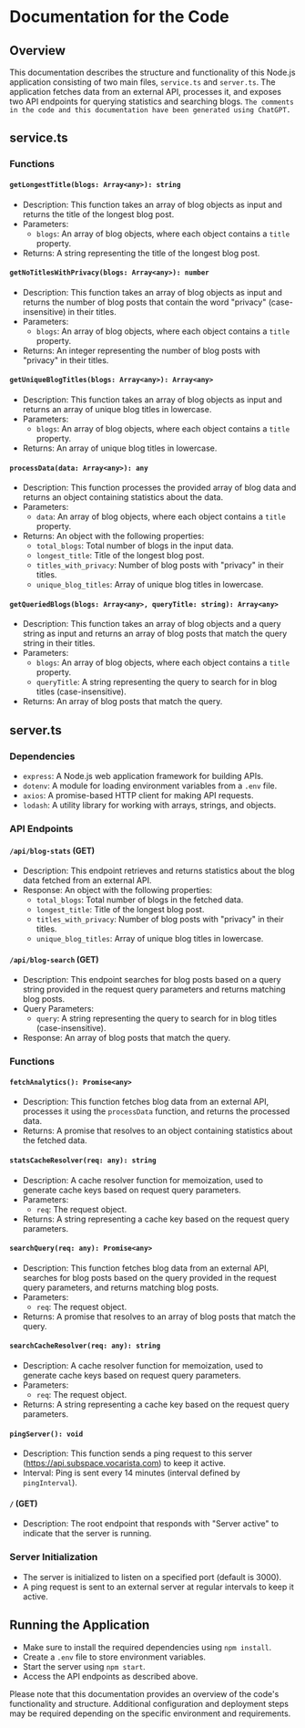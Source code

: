 # Documentation for the Code

## Overview

This documentation describes the structure and functionality of this Node.js application consisting of two main files, `service.ts` and `server.ts`. The application fetches data from an external API, processes it, and exposes two API endpoints for querying statistics and searching blogs. `The comments in the code and this documentation have been generated using ChatGPT.`

## service.ts

### Functions

#### `getLongestTitle(blogs: Array<any>): string`

- Description: This function takes an array of blog objects as input and returns the title of the longest blog post.
- Parameters:
  - `blogs`: An array of blog objects, where each object contains a `title` property.
- Returns: A string representing the title of the longest blog post.

#### `getNoTitlesWithPrivacy(blogs: Array<any>): number`

- Description: This function takes an array of blog objects as input and returns the number of blog posts that contain the word "privacy" (case-insensitive) in their titles.
- Parameters:
  - `blogs`: An array of blog objects, where each object contains a `title` property.
- Returns: An integer representing the number of blog posts with "privacy" in their titles.

#### `getUniqueBlogTitles(blogs: Array<any>): Array<any>`

- Description: This function takes an array of blog objects as input and returns an array of unique blog titles in lowercase.
- Parameters:
  - `blogs`: An array of blog objects, where each object contains a `title` property.
- Returns: An array of unique blog titles in lowercase.

#### `processData(data: Array<any>): any`

- Description: This function processes the provided array of blog data and returns an object containing statistics about the data.
- Parameters:
  - `data`: An array of blog objects, where each object contains a `title` property.
- Returns: An object with the following properties:
  - `total_blogs`: Total number of blogs in the input data.
  - `longest_title`: Title of the longest blog post.
  - `titles_with_privacy`: Number of blog posts with "privacy" in their titles.
  - `unique_blog_titles`: Array of unique blog titles in lowercase.

#### `getQueriedBlogs(blogs: Array<any>, queryTitle: string): Array<any>`

- Description: This function takes an array of blog objects and a query string as input and returns an array of blog posts that match the query string in their titles.
- Parameters:
  - `blogs`: An array of blog objects, where each object contains a `title` property.
  - `queryTitle`: A string representing the query to search for in blog titles (case-insensitive).
- Returns: An array of blog posts that match the query.

## server.ts

### Dependencies

- `express`: A Node.js web application framework for building APIs.
- `dotenv`: A module for loading environment variables from a `.env` file.
- `axios`: A promise-based HTTP client for making API requests.
- `lodash`: A utility library for working with arrays, strings, and objects.

### API Endpoints

#### `/api/blog-stats` (GET)

- Description: This endpoint retrieves and returns statistics about the blog data fetched from an external API.
- Response: An object with the following properties:
  - `total_blogs`: Total number of blogs in the fetched data.
  - `longest_title`: Title of the longest blog post.
  - `titles_with_privacy`: Number of blog posts with "privacy" in their titles.
  - `unique_blog_titles`: Array of unique blog titles in lowercase.

#### `/api/blog-search` (GET)

- Description: This endpoint searches for blog posts based on a query string provided in the request query parameters and returns matching blog posts.
- Query Parameters:
  - `query`: A string representing the query to search for in blog titles (case-insensitive).
- Response: An array of blog posts that match the query.

### Functions

#### `fetchAnalytics(): Promise<any>`

- Description: This function fetches blog data from an external API, processes it using the `processData` function, and returns the processed data.
- Returns: A promise that resolves to an object containing statistics about the fetched data.

#### `statsCacheResolver(req: any): string`

- Description: A cache resolver function for memoization, used to generate cache keys based on request query parameters.
- Parameters:
  - `req`: The request object.
- Returns: A string representing a cache key based on the request query parameters.

#### `searchQuery(req: any): Promise<any>`

- Description: This function fetches blog data from an external API, searches for blog posts based on the query provided in the request query parameters, and returns matching blog posts.
- Parameters:
  - `req`: The request object.
- Returns: A promise that resolves to an array of blog posts that match the query.

#### `searchCacheResolver(req: any): string`

- Description: A cache resolver function for memoization, used to generate cache keys based on request query parameters.
- Parameters:
  - `req`: The request object.
- Returns: A string representing a cache key based on the request query parameters.

#### `pingServer(): void`

- Description: This function sends a ping request to this server (https://api.subspace.vocarista.com) to keep it active.
- Interval: Ping is sent every 14 minutes (interval defined by `pingInterval`).

#### `/` (GET)

- Description: The root endpoint that responds with "Server active" to indicate that the server is running.

### Server Initialization

- The server is initialized to listen on a specified port (default is 3000).
- A ping request is sent to an external server at regular intervals to keep it active.

## Running the Application

- Make sure to install the required dependencies using `npm install`.
- Create a `.env` file to store environment variables.
- Start the server using `npm start`.
- Access the API endpoints as described above.

Please note that this documentation provides an overview of the code's functionality and structure. Additional configuration and deployment steps may be required depending on the specific environment and requirements.
